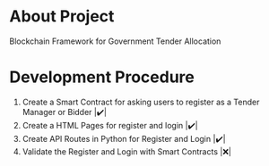 # About Project
Blockchain Framework for Government Tender Allocation

# Development Procedure
1. Create a Smart Contract for asking users to register as a Tender Manager or Bidder  |:heavy_check_mark:|
2. Create a HTML Pages for register and login |:heavy_check_mark:|
3. Create API Routes in Python for Register and Login |:heavy_check_mark:|
4. Validate the Register and Login with Smart Contracts |:x:|

